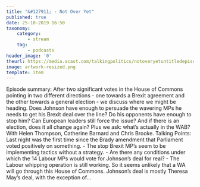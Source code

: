 ```yaml
---
title: "&#127911; - Not Over Yet"
published: true
date: 25-10-2019 16:50
taxonomy:
    category:
	    - stream
    tag:
	    - podcasts
header_image: '0'
theurl: https://media.acast.com/talkingpolitics/notoveryetuntitledepisode/media.mp3
image: artwork-resized.png
template: item
--- 
```

Episode summary: After two significant votes in the House of Commons pointing in two different directions - one towards a Brexit agreement and the other towards a general election - we discuss where we might be heading. Does Johnson have enough to persuade the wavering MPs he needs to get his Brexit deal over the line? Do his opponents have enough to stop him? Can European leaders still force the issue? And if there is an election, does it all change again? Plus we ask: what’s actually in the WAB? With Helen Thompson, Catherine Barnard and Chris Brooke. Talking Points: Last night was the first time since the Brady amendment that Parliament voted positively on something. - The stop Brexit MP’s seem to be implementing tactics without a strategy. - Are there any conditions under which the 14 Labour MPs would vote for Johnson’s deal for real? - The Labour whipping operation is still working. So it seems unlikely that a WA will go through this House of Commons. Johnson’s deal is mostly Theresa May’s deal, with the exception of…
